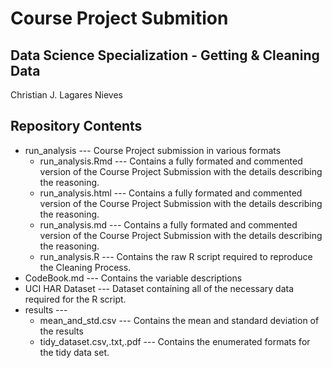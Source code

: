 # Course Project Submition
## Data Science Specialization - Getting & Cleaning Data
Christian J. Lagares Nieves

## Repository Contents
* run_analysis --- Course Project submission in various formats   
  + run_analysis.Rmd --- Contains a fully formated and commented version of the Course Project Submission with the details describing the reasoning.
  + run_analysis.html --- Contains a fully formated and commented version of the Course Project Submission with the details describing the reasoning.
  + run_analysis.md --- Contains a fully formated and commented version of the Course Project Submission with the details describing the reasoning.
  + run_analysis.R --- Contains the raw R script required to reproduce the Cleaning Process.
* CodeBook.md --- Contains the variable descriptions
* UCI HAR Dataset --- Dataset containing all of the necessary data required for the R script.
* results ---
  + mean_and_std.csv --- Contains the mean and standard deviation of the results
  + tidy_dataset.csv,.txt,.pdf --- Contains the enumerated formats for the tidy data set.
